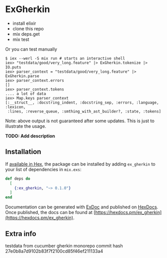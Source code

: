 # ExGherkin

* install elixir
* clone this repo
* mix deps.get
* mix test

Or you can test manually
```
$ iex --werl -S mix run # starts an interactive shell
iex> "testdata/good/very_long.feature" |> ExGherkin.tokenize |> IO.puts
iex> parser_context = "testdata/good/very_long.feature" |> ExGherkin.parse
iex> parser_context.errors
[]
iex> parser_context.tokens
.... a lot of data
iex> Map.keys parser_context
[:__struct__, :docstring_indent, :docstring_sep, :errors, :language, :lexicon,
 :lines, :reverse_queue, :smthing_with_ast_builder?, :state, :tokens]
```
Note: above output is not guaranteed after some updates. This is just to illustrate the usage.

**TODO: Add description**

## Installation

If [available in Hex](https://hex.pm/docs/publish), the package can be installed
by adding `ex_gherkin` to your list of dependencies in `mix.exs`:

```elixir
def deps do
  [
    {:ex_gherkin, "~> 0.1.0"}
  ]
end
```

Documentation can be generated with [ExDoc](https://github.com/elixir-lang/ex_doc)
and published on [HexDocs](https://hexdocs.pm). Once published, the docs can
be found at [https://hexdocs.pm/ex_gherkin](https://hexdocs.pm/ex_gherkin).

## Extra info

testdata from cucumber gherkin monorepo commit hash 27e0b8a7d9102b83f7f2100cd85f46ef211133a4
